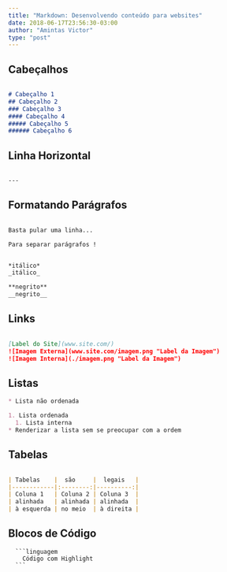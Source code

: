 ```yaml
---
title: "Markdown: Desenvolvendo conteúdo para websites"
date: 2018-06-17T23:56:30-03:00
author: "Amintas Victor"
type: "post"
---
```


## Cabeçalhos

```markdown

# Cabeçalho 1
## Cabeçalho 2
### Cabeçalho 3
#### Cabeçalho 4
##### Cabeçalho 5
###### Cabeçalho 6

```

## Linha Horizontal

```markdown

---

```

## Formatando Parágrafos

```markdown

Basta pular uma linha...

Para separar parágrafos !


*itálico*
_itálico_

**negrito**
__negrito__

```

## Links

```markdown

[Label do Site](www.site.com/)
![Imagem Externa](www.site.com/imagem.png "Label da Imagem")
![Imagem Interna](./imagem.png "Label da Imagem")

```

## Listas

```markdown
* Lista não ordenada

1. Lista ordenada
  1. Lista interna
* Renderizar a lista sem se preocupar com a ordem
```

## Tabelas

```markdown

| Tabelas    |  são     |  legais   |
|------------|:--------:|----------:|
| Coluna 1   | Coluna 2 | Coluna 3  |
| alinhada   | alinhada | alinhada  |
| à esquerda | no meio  | à direita |

```

## Blocos de Código

~~~~
  ```linguagem
    Código com Highlight
  ```
~~~~
